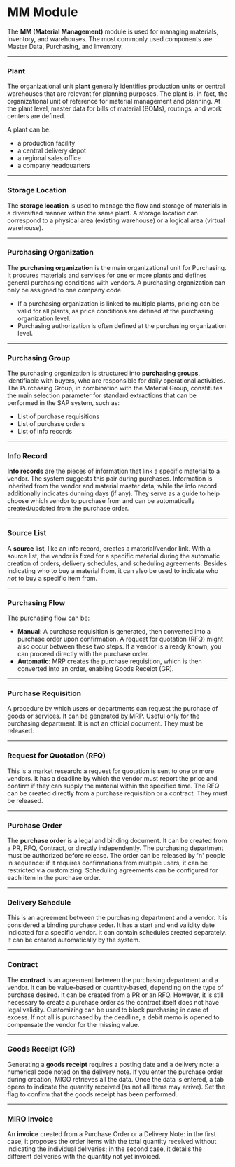 # MM Module

The **MM (Material Management)** module is used for managing materials, inventory, and warehouses. The most commonly used components are Master Data, Purchasing, and Inventory.

---

### Plant

The organizational unit **plant** generally identifies production units or central warehouses that are relevant for planning purposes. The plant is, in fact, the organizational unit of reference for material management and planning. At the plant level, master data for bills of material (BOMs), routings, and work centers are defined.

A plant can be:
* a production facility
* a central delivery depot
* a regional sales office
* a company headquarters

---

### Storage Location

The **storage location** is used to manage the flow and storage of materials in a diversified manner within the same plant. A storage location can correspond to a physical area (existing warehouse) or a logical area (virtual warehouse).

---

### Purchasing Organization

The **purchasing organization** is the main organizational unit for Purchasing. It procures materials and services for one or more plants and defines general purchasing conditions with vendors. A purchasing organization can only be assigned to one company code.
* If a purchasing organization is linked to multiple plants, pricing can be valid for all plants, as price conditions are defined at the purchasing organization level.
* Purchasing authorization is often defined at the purchasing organization level.

---

### Purchasing Group

The purchasing organization is structured into **purchasing groups**, identifiable with buyers, who are responsible for daily operational activities.
The Purchasing Group, in combination with the Material Group, constitutes the main selection parameter for standard extractions that can be performed in the SAP system, such as:
* List of purchase requisitions
* List of purchase orders
* List of info records

---

### Info Record

**Info records** are the pieces of information that link a specific material to a vendor. The system suggests this pair during purchases. Information is inherited from the vendor and material master data, while the info record additionally indicates dunning days (if any). They serve as a guide to help choose which vendor to purchase from and can be automatically created/updated from the purchase order.

---

### Source List

A **source list**, like an info record, creates a material/vendor link. With a source list, the vendor is fixed for a specific material during the automatic creation of orders, delivery schedules, and scheduling agreements. Besides indicating who to buy a material from, it can also be used to indicate who *not* to buy a specific item from.

---

### Purchasing Flow

The purchasing flow can be:
* **Manual**: A purchase requisition is generated, then converted into a purchase order upon confirmation. A request for quotation (RFQ) might also occur between these two steps. If a vendor is already known, you can proceed directly with the purchase order.
* **Automatic**: MRP creates the purchase requisition, which is then converted into an order, enabling Goods Receipt (GR).

---

### Purchase Requisition

A procedure by which users or departments can request the purchase of goods or services. It can be generated by MRP. Useful only for the purchasing department. It is not an official document.
They must be released.

---

### Request for Quotation (RFQ)

This is a market research: a request for quotation is sent to one or more vendors. It has a deadline by which the vendor must report the price and confirm if they can supply the material within the specified time. The RFQ can be created directly from a purchase requisition or a contract.
They must be released.

---

### Purchase Order

The **purchase order** is a legal and binding document. It can be created from a PR, RFQ, Contract, or directly independently. The purchasing department must be authorized before release. The order can be released by 'n' people in sequence: if it requires confirmations from multiple users, it can be restricted via customizing. Scheduling agreements can be configured for each item in the purchase order.

---

### Delivery Schedule

This is an agreement between the purchasing department and a vendor. It is considered a binding purchase order. It has a start and end validity date indicated for a specific vendor. It can contain schedules created separately. It can be created automatically by the system.

---

### Contract

The **contract** is an agreement between the purchasing department and a vendor. It can be value-based or quantity-based, depending on the type of purchase desired. It can be created from a PR or an RFQ. However, it is still necessary to create a purchase order as the contract itself does not have legal validity.
Customizing can be used to block purchasing in case of excess. If not all is purchased by the deadline, a debit memo is opened to compensate the vendor for the missing value.

---

### Goods Receipt (GR)

Generating a **goods receipt** requires a posting date and a delivery note: a numerical code noted on the delivery note. If you enter the purchase order during creation, MIGO retrieves all the data. Once the data is entered, a tab opens to indicate the quantity received (as not all items may arrive). Set the flag to confirm that the goods receipt has been performed.

---

### MIRO Invoice

An **invoice** created from a Purchase Order or a Delivery Note: in the first case, it proposes the order items with the total quantity received without indicating the individual deliveries; in the second case, it details the different deliveries with the quantity not yet invoiced.